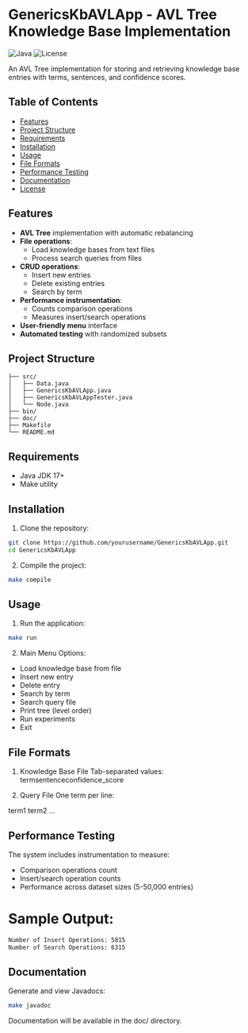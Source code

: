# GenericsKbAVLApp - AVL Tree Knowledge Base Implementation

![Java](https://img.shields.io/badge/Java-17-blue)
![License](https://img.shields.io/badge/License-MIT-green)

An AVL Tree implementation for storing and retrieving knowledge base entries with terms, sentences, and confidence scores.

## Table of Contents
- [Features](#features)
- [Project Structure](#project-structure)
- [Requirements](#requirements)
- [Installation](#installation)
- [Usage](#usage)
- [File Formats](#file-formats)
- [Performance Testing](#performance-testing)
- [Documentation](#documentation)
- [License](#license)

## Features
- **AVL Tree** implementation with automatic rebalancing
- **File operations**:
  - Load knowledge bases from text files
  - Process search queries from files
- **CRUD operations**:
  - Insert new entries
  - Delete existing entries
  - Search by term
- **Performance instrumentation**:
  - Counts comparison operations
  - Measures insert/search operations
- **User-friendly menu** interface
- **Automated testing** with randomized subsets

## Project Structure
```
├── src/
│   ├── Data.java
│   ├── GenericsKbAVLApp.java
│   ├── GenericsKbAVLAppTester.java
│   └── Node.java
├── bin/
├── doc/
├── Makefile
└── README.md
```


## Requirements
- Java JDK 17+
- Make utility

## Installation
1. Clone the repository:
```bash
git clone https://github.com/yourusername/GenericsKbAVLApp.git
cd GenericsKbAVLApp
```

2. Compile the project:
```bash
make compile
```

## Usage
1. Run the application:
```bash
make run
```

2. Main Menu Options:
- Load knowledge base from file
- Insert new entry
- Delete entry
- Search by term
- Search query file
- Print tree (level order)
- Run experiments
- Exit

## File Formats
1. Knowledge Base File
Tab-separated values:
term<TAB>sentence<TAB>confidence_score

2. Query File
One term per line:

term1
term2
...

## Performance Testing
The system includes instrumentation to measure:
- Comparison operations count
- Insert/search operation counts
- Performance across dataset sizes (5-50,000 entries)

# Sample Output:

```bash
Number of Insert Operations: 5815
Number of Search Operations: 6315
```

## Documentation
Generate and view Javadocs:

```bash
make javadoc
```

Documentation will be available in the doc/ directory.
